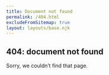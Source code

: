 ```yaml
---
title: Document not found
permalink: /404.html
excludeFromSitemap: true
layout: layouts/base.njk
---
```

## 404: document not found

Sorry, we couldn’t find that page.
